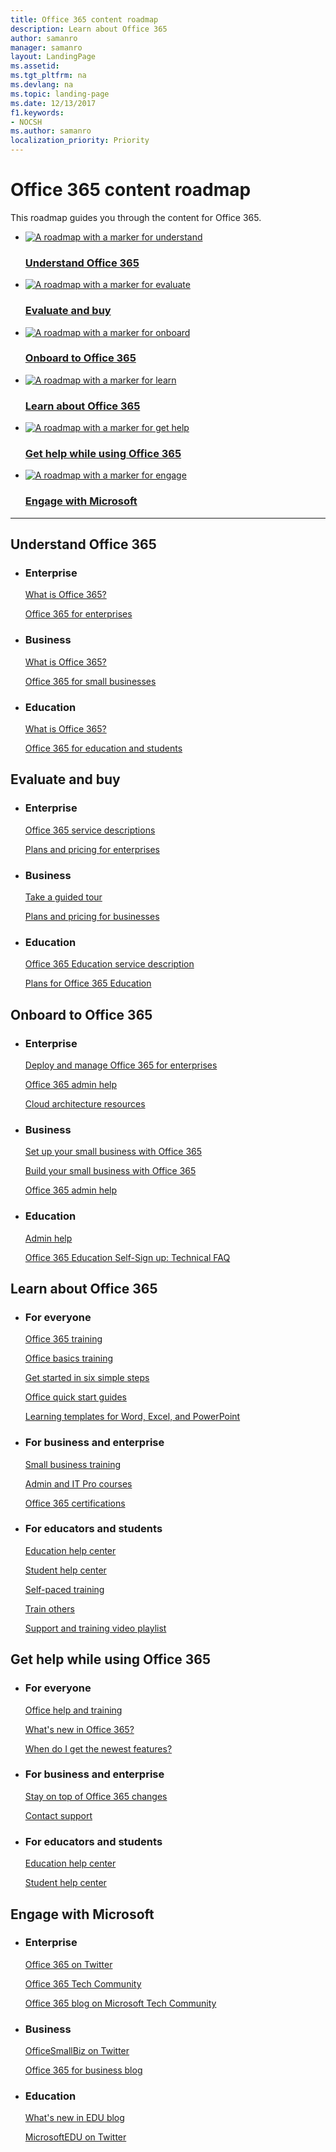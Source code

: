 ```yaml
---
title: Office 365 content roadmap
description: Learn about Office 365
author: samanro
manager: samanro
layout: LandingPage
ms.assetid: 
ms.tgt_pltfrm: na
ms.devlang: na
ms.topic: landing-page
ms.date: 12/13/2017
f1.keywords:
- NOCSH
ms.author: samanro
localization_priority: Priority
---
```

# Office 365 content roadmap

This roadmap guides you through the content for Office 365.

<ul class="panelContent cardsK">
    <li>
        <a href="#Understand">
            <div class="cardSize">
                <div class="cardPadding">
                    <div class="card">
                        <div class="cardImageOuter">
                            <div class="cardImage bgdAccent1"> 
                                <img src="media/o365roadmapunderstandoffice365.svg" alt="A roadmap with a marker for understand"/>
                            </div>
                        </div>
                        <div class="cardText">
                            <h3>Understand Office 365</h3>
                        </div>
                    </div>
                </div>
            </div>
        </a>
    </li>
    <li>
        <a href="#Evaluate">
            <div class="cardSize">
                <div class="cardPadding">
                    <div class="card">
                        <div class="cardImageOuter">
                            <div class="cardImage bgdAccent1"> 
                                <img src="media/o365roadmapevaluate.svg" alt="A roadmap with a marker for evaluate" />
                            </div>
                        </div>
                        <div class="cardText">
                            <h3>Evaluate and buy</h3>
                        </div>
                    </div>
                </div>
            </div>
        </a>
    </li>
    <li>
        <a href="#Onboard">
            <div class="cardSize">
                <div class="cardPadding">
                    <div class="card">
                        <div class="cardImageOuter">
                            <div class="cardImage bgdAccent1"> 
                                <img src="media/o365roadmaponboard.svg" alt="A roadmap with a marker for onboard" />
                            </div>
                        </div>
                        <div class="cardText">
                            <h3>Onboard to Office 365</h3>
                        </div>
                    </div>
                </div>
            </div>
        </a>
    </li>
    <li>
        <a href="#Learn">
            <div class="cardSize">
                <div class="cardPadding">
                    <div class="card">
                        <div class="cardImageOuter">
                            <div class="cardImage bgdAccent1"> 
                                <img src="media/o365roadmaplearn.svg" alt="A roadmap with a marker for learn" />
                            </div>
                        </div>
                        <div class="cardText">
                            <h3>Learn about Office 365</h3>
                        </div>
                    </div>
                </div>
            </div>
        </a>
    </li>
    <li>
        <a href="#Help">
            <div class="cardSize">
                <div class="cardPadding">
                    <div class="card">
                        <div class="cardImageOuter">
                            <div class="cardImage bgdAccent1"> 
                                <img src="media/o365roadmapgethelp.svg" alt="A roadmap with a marker for get help" />
                            </div>
                        </div>
                        <div class="cardText">
                            <h3>Get help while using Office 365</h3>
                        </div>
                    </div>
                </div>
            </div>
        </a>
    </li>
    <li>
        <a href="#Engage">
            <div class="cardSize">
                <div class="cardPadding">
                    <div class="card">
                        <div class="cardImageOuter">
                            <div class="cardImage bgdAccent1"> 
                                <img src="media/o365roadmapengage.svg" alt="A roadmap with a marker for engage" />
                            </div>
                        </div>
                        <div class="cardText">
                            <h3>Engage with Microsoft</h3>
                        </div>
                    </div>
                </div>
            </div>
        </a>
    </li></ul>

---

<h2 id="Understand">Understand Office 365</h2>
<ul class="panelContent cardsW">
    <li>
        <div class="cardSize">
            <div class="cardPadding">
                <div class="card">
                    <div class="cardText">
                        <h3>Enterprise</h3>
                        <p><a href="https://go.microsoft.com/fwlink/?linkid=2090441">What is Office 365?</a></p>
                        <p><a href="/office365/enterprise/">Office 365 for enterprises</a></p>
                    </div>
                </div>
            </div>
        </div>
    </li>
    <li>
        <div class="cardSize">
            <div class="cardPadding">
                <div class="card">
                    <div class="cardText">
                        <h3>Business</h3>
                        <p><a href="https://go.microsoft.com/fwlink/?linkid=856675">What is Office 365?</a></p>
                        <p><a href="https://go.microsoft.com/fwlink/?linkid=2090339">Office 365 for small businesses</a></p>
                    </div>
                </div>
            </div>
        </div>
    </li>
    <li>
        <div class="cardSize">
            <div class="cardPadding">
                <div class="card">
                    <div class="cardText">
                        <h3>Education</h3>
                        <p><a href="https://go.microsoft.com/fwlink/?linkid=2090340">What is Office 365?</a></p>
                        <p><a href="https://go.microsoft.com/fwlink/?linkid=2090341">Office 365 for education and students</a></p>
                    </div>
                </div>
            </div>
        </div>
    </li>
</ul>
<h2 id="Evaluate">Evaluate and buy</h2>
<ul class="panelContent cardsW">
    <li>
        <div class="cardSize">
            <div class="cardPadding">
                <div class="card">
                    <div class="cardText">
                        <h3>Enterprise</h3>
                        <p><a href="/office365/servicedescriptions/office-365-platform-service-description/office-365-plan-options">Office 365 service descriptions</a></p>
                        <p><a href="https://go.microsoft.com/fwlink/?linkid=843151">Plans and pricing for enterprises</a></p>
                    </div>
                </div>
            </div>
        </div>
    </li>
    <li>
        <div class="cardSize">
            <div class="cardPadding">
                <div class="card">
                    <div class="cardText">
                        <h3>Business</h3>
                        <p><a href="https://go.microsoft.com/fwlink/?linkid=2090443">Take a guided tour</a></p>
                        <p><a href="https://go.microsoft.com/fwlink/?linkid=856886">Plans and pricing for businesses</a></p>
                    </div>
                </div>
            </div>
        </div>
    </li>
    <li>
        <div class="cardSize">
            <div class="cardPadding">
                <div class="card">
                    <div class="cardText">
                        <h3>Education</h3>
                        <p><a href="/office365/servicedescriptions/office-365-platform-service-description/office-365-education">Office 365 Education service description</a></p>
                        <p><a href="https://go.microsoft.com/fwlink/?linkid=824860">Plans for Office 365 Education</a></p>
                    </div>
                </div>
            </div>
        </div>
    </li>
</ul>
<h2 id="Onboard">Onboard to Office 365</h2>
<ul class="panelContent cardsW">
    <li>
        <div class="cardSize">
            <div class="cardPadding">
                <div class="card">
                    <div class="cardText">
                        <h3>Enterprise</h3>
                        <p><a href="/office365/enterprise/get-your-organization-ready-for-office-365">Deploy and manage Office 365 for enterprises</a></p>
                        <p><a href="/office365/admin/admin-home?view=o365-worldwide">Office 365 admin help</a></p>
                        <p><a href="/office365/enterprise/microsoft-cloud-it-architecture-resources">Cloud architecture resources</a></p>
                    </div>
                </div>
            </div>
        </div>
    </li>
    <li>
        <div class="cardSize">
            <div class="cardPadding">
                <div class="card">
                    <div class="cardText">
                        <h3>Business</h3>
                        <p><a href="https://go.microsoft.com/fwlink/?linkid=856680">Set up your small business with Office 365</a></p>
                        <p><a href="/office365/smallbusiness/build-your-small-business/build-your-small-business">Build your small business with Office 365</a></p>
                        <p><a href="/office365/admin/admin-home?view=o365-worldwide">Office 365 admin help</a></p>
                    </div>
                </div>
            </div>
        </div>
    </li>
    <li>
        <div class="cardSize">
            <div class="cardPadding">
                <div class="card">
                    <div class="cardText">
                        <h3>Education</h3>
                        <p><a href="/office365/admin/admin-home?view=o365-worldwide">Admin help</a></p>
                        <p><a href="https://go.microsoft.com/fwlink/?linkid=512065">Office 365 Education Self-Sign up: Technical FAQ</a></p>
                    </div>
                </div>
            </div>
        </div>
    </li>
</ul>
<h2 id="Learn">Learn about Office 365</h2>
<ul class="panelContent cardsW">
    <li>
        <div class="cardSize">
            <div class="cardPadding">
                <div class="card">
                    <div class="cardText">
                        <h3>For everyone</h3>
                        <p><a href="https://go.microsoft.com/fwlink/?linkid=871123">Office 365 training</a></p>
                        <p><a href="https://go.microsoft.com/fwlink/?linkid=511828">Office basics training</a></p>
                        <p><a href="https://go.microsoft.com/fwlink/?linkid=2090344">Get started in six simple steps</a></p>
                        <p><a href="https://go.microsoft.com/fwlink/?linkid=2008317">Office quick start guides</a></p>
                        <p><a href="https://go.microsoft.com/fwlink/?linkid=2090345">Learning templates for Word, Excel, and PowerPoint</a></p>
                    </div>
                </div>
            </div>
        </div>
    </li>
    <li>
        <div class="cardSize">
            <div class="cardPadding">
                <div class="card">
                    <div class="cardText">
                        <h3>For business and enterprise</h3>
                        <p><a href="https://go.microsoft.com/fwlink/?linkid=2088352">Small business training</a></p>
                        <p><a href="https://go.microsoft.com/fwlink/?linkid=853063">Admin and IT Pro courses</a></p>
                        <p><a href="https://go.microsoft.com/fwlink/?linkid=2090343">Office 365 certifications</a></p>
                    </div>
                </div>
            </div>
        </div>
    </li>
    <li>
        <div class="cardSize">
            <div class="cardPadding">
                <div class="card">
                    <div class="cardText">
                        <h3>For educators and students</h3>
                        <p><a href="https://go.microsoft.com/fwlink/?linkid=2090445">Education help center</a></p>
                        <p><a href="https://go.microsoft.com/fwlink/?linkid=2090446">Student help center</a></p>
                        <p><a href="https://go.microsoft.com/fwlink/?linkid=854201">Self-paced training</a></p>
                        <p><a href="https://aka.ms/teachertrainingpacks">Train others</a></p>
                        <p><a href="https://go.microsoft.com/fwlink/?linkid=2090447">Support and training video playlist</a></p>
                    </div>
                </div>
            </div>
        </div>
    </li>
</ul>
<h2 id="Help">Get help while using Office 365</h2>
<ul class="panelContent cardsW">
    <li>
        <div class="cardSize">
            <div class="cardPadding">
                <div class="card">
                    <div class="cardText">
                        <h3>For everyone</h3>
                        <p><a href="https://go.microsoft.com/fwlink/?linkid=787131">Office help and training</a></p>
                        <p><a href="https://go.microsoft.com/fwlink/?linkid=733686">What's new in Office 365?</a></p>
                        <p><a href="https://go.microsoft.com/fwlink/?linkid=2090530">When do I get the newest features?</a></p>
                    </div>
                </div>
            </div>
        </div>
    </li>
    <li>
        <div class="cardSize">
            <div class="cardPadding">
                <div class="card">
                    <div class="cardText">
                        <h3>For business and enterprise</h3>
                        <p><a href="/office365/admin/manage/stay-on-top-of-updates?view=o365-worldwide">Stay on top of Office 365 changes</a></p>
                        <p><a href="/office365/admin/contact-support-for-business-products?view=o365-worldwide&tabs=phone">Contact support</a></p>
                    </div>
                </div>
            </div>
        </div>
    </li>
    <li>
        <div class="cardSize">
            <div class="cardPadding">
                <div class="card">
                    <div class="cardText">
                        <h3>For educators and students</h3>
                        <p><a href="https://go.microsoft.com/fwlink/?linkid=2090445">Education help center</a></p>
                        <p><a href="https://go.microsoft.com/fwlink/?linkid=2090446">Student help center</a></p>
                    </div>
                </div>
            </div>
        </div>
    </li>
</ul>
<h2 id="Engage">Engage with Microsoft</h2>
<ul class="panelContent cardsW">
    <li>
        <div class="cardSize">
            <div class="cardPadding">
                <div class="card">
                    <div class="cardText">
                        <h3>Enterprise</h3>
                        <p><a href="https://go.microsoft.com/fwlink/?linkid=2090228">Office 365 on Twitter</a></p>
                        <p><a href="https://go.microsoft.com/fwlink/?linkid=845579">Office 365 Tech Community</a></p>
                        <p><a href="https://go.microsoft.com/fwlink/?linkid=852873">Office 365 blog on Microsoft Tech Community</a></p>
                    </div>
                </div>
            </div>
        </div>
    </li>
    <li>
        <div class="cardSize">
            <div class="cardPadding">
                <div class="card">
                    <div class="cardText">
                        <h3>Business</h3>
                        <p><a href="https://go.microsoft.com/fwlink/?linkid=2090533">OfficeSmallBiz on Twitter</a></p>
                        <p><a href="https://go.microsoft.com/fwlink/?linkid=2090229/">Office 365 for business blog</a></p>
                    </div>
                </div>
            </div>
        </div>
    </li>
    <li>
        <div class="cardSize">
            <div class="cardPadding">
                <div class="card">
                    <div class="cardText">
                        <h3>Education</h3>
                        <p><a href="https://go.microsoft.com/fwlink/?linkid=2090532">What's new in EDU blog</a></p>
                        <p><a href="https://go.microsoft.com/fwlink/?linkid=2090230">MicrosoftEDU on Twitter</a></p>
                    </div>
                </div>
            </div>
        </div>
    </li>
</ul>